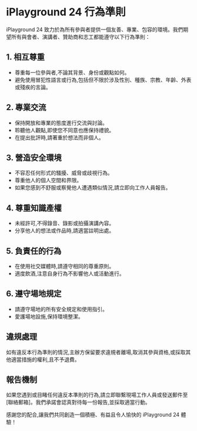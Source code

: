 # iPlayground 24 行為準則

iPlayground 24 致力於為所有參與者提供一個友善、專業、包容的環境。我們期望所有與會者、演講者、贊助商和志工都能遵守以下行為準則：

## 1. 相互尊重

- 尊重每一位參與者,不論其背景、身份或觀點如何。
- 避免使用冒犯性語言或行為,包括但不限於涉及性別、種族、宗教、年齡、外表或殘疾的言論。

## 2. 專業交流

- 保持開放和專業的態度進行交流與討論。
- 聆聽他人觀點,即使您不同意也應保持禮貌。
- 在提出批評時,請著重於想法而非個人。

## 3. 營造安全環境

- 不容忍任何形式的騷擾、威脅或歧視行為。
- 尊重他人的個人空間和界限。
- 如果您感到不舒服或察覺他人遭遇類似情況,請立即向工作人員報告。

## 4. 尊重知識產權

- 未經許可,不得錄音、錄影或拍攝演講內容。
- 分享他人的想法或作品時,請適當註明出處。

## 5. 負責任的行為

- 在使用社交媒體時,請遵守相同的尊重原則。
- 適度飲酒,注意自身行為不影響他人或活動進行。

## 6. 遵守場地規定

- 請遵守場地的所有安全規定和使用指引。
- 愛護場地設施,保持環境整潔。

## 違規處理

如有違反本行為準則的情況,主辦方保留要求違規者離場,取消其參與資格,或採取其他適當措施的權利,且不予退費。

## 報告機制

如果您遇到或目睹任何違反本準則的行為,請立即聯繫現場工作人員或發送郵件至 [聯絡郵箱]。我們承諾會認真對待每一份報告,並採取適當行動。

感謝您的配合,讓我們共同創造一個積極、有益且令人愉快的 iPlayground 24 體驗！
